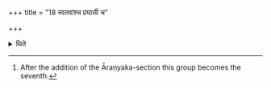 +++
title = "18 स्वतवांश्च प्रघासी च"

+++

<details><summary>थिते</summary>

18. svatavāṁśca... is mentioned as the sixth (group).[^1]   

[^1]: After the addition of the Āraṇyaka-section this group becomes the seventh.   

</details>
